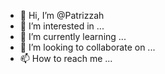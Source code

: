 - 👋 Hi, I’m @Patrizzah
- 👀 I’m interested in ...
- 🌱 I’m currently learning ...
- 💞️ I’m looking to collaborate on ...
- 📫 How to reach me ...

<!---
Patrizzah/Patrizzah is a ✨ special ✨ repository because its `README.md` (this file) appears on your GitHub profile.
You can click the Preview link to take a look at your changes.
--->
